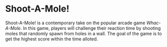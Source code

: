 # Shoot-A-Mole!
Shoot-A-Mole! is a contemporary take on the popular arcade game *Whac-A-Mole*. In this game, players will challenge their reaction time by shooting moles that randomly spawn from holes in a wall. The goal of the game is to get the highest score within the time alloted. 



